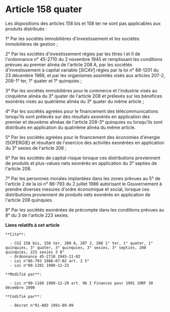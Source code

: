 # Article 158 quater

Les dispositions des articles 158 bis et 158 ter ne sont pas applicables aux produits distribués :

1° Par les sociétés immobilières d'investissement et les sociétés immobilières de gestion ;

2° Par les sociétés d'investissement régies par les titres I et II de l'ordonnance n° 45-2710 du 2 novembre 1945 et
remplissant les conditions prévues au premier alinéa de l'article 208 A, par les sociétés d'investissement à capital variable
[*SICAV*] régies par la loi n° 88-1201 du 23 décembre 1988, et par les organismes assimilés visés aux articles 207-2, 208-1°
ter, 1° quater et 1° quinquies ;

3° Par les sociétés immobilières pour le commerce et l'industrie visés au cinquième alinéa du 3° quater de l'article 208 et
prélevés sur les bénéfices exonérés visés au quatrième alinéa du 3° quater du même article ;

4° Par les sociétés agréées pour le financement des télécommunications lorsqu'ils sont prélevés sur des résultats exonérés en
application des premier et deuxième alinéas de l'article 208-3° quinquies ou lorsqu'ils sont distribués en application du
quatrième alinéa du même article.

5° Par les sociétés agréées pour le financement des économies d'énergie (SOFERGIE) et résultant de l'exercice des activités
exonérées en application du 3° sexies de l'article 208 ;

6° Par les sociétés de capital-risque lorsque ces distributions proviennent de produits et plus-values nets exonérés en
application du 3° septies de l'article 208.

7° Par les personnes morales implantées dans les zones prévues au 5° de l'article 2 de la loi n° 86-793 du 2 juillet 1986
autorisant le Gouvernement à prendre diverses mesures d'ordre économique et social, lorsque ces distributions proviennent de
produits nets exonérés en application de l'article 208 quinquies.

8° Par les sociétés exonérées de précompte dans les conditions prévues au 8° du 3 de l'article 223 sexies.

**Liens relatifs à cet article**

	**Cite**:

	  - CGI 158 bis, 158 ter, 208 A, 207 2, 208 1° ter, 1° quater, 1° quinquies, 3° quater, 3° quinquies, 3° sexies, 3° septies, 208 quinquies, 223 sexies 3 8°
	  - Ordonnance 45-2710 1945-11-02
	  - Loi n°86-793 1986-07-02 art. 2 5°
	  - Loi n°88-1201 1988-12-23

	**Modifié par**:

	  - Loi n°90-1168 1989-12-29 art. 96 I Finances pour 1991 JORF 30 décembre 1990

	**Codifié par**:

	  - Décret n°91-883 1991-09-09
